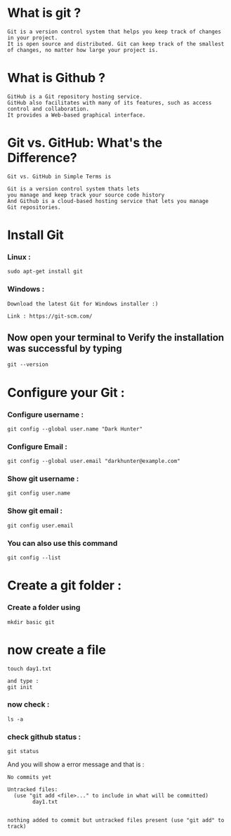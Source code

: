 # What is git ?

```
Git is a version control system that helps you keep track of changes in your project. 
It is open source and distributed. Git can keep track of the smallest of changes, no matter how large your project is.

 ```
 
 # What is Github ?
 
 ```
GitHub is a Git repository hosting service. 
GitHub also facilitates with many of its features, such as access control and collaboration.
It provides a Web-based graphical interface.
 ```
# Git vs. GitHub: What's the Difference?
```
Git vs. GitHub in Simple Terms is  

Git is a version control system thats lets
you manage and keep track your source code history
And Github is a cloud-based hosting service that lets you manage 
Git repositories.

```
# Install Git 

### Linux :

```
sudo apt-get install git
```
### Windows :
```
Download the latest Git for Windows installer :)

Link : https://git-scm.com/

```
## Now open your terminal  to Verify the installation was successful by typing
```
git --version
```
# Configure your Git :

### Configure username :

```
git config --global user.name "Dark Hunter"
```
### Configure Email :

```
git config --global user.email "darkhunter@example.com"
```
### Show git username :

```
git config user.name
```
### Show git email :

```
git config user.email
```

### You can also use  this command

```
git config --list
```



# Create a git folder :

### Create a folder using 
```
mkdir basic git
```
# now create a file 
```
touch day1.txt

and type :
git init

```
### now check :

```
ls -a
```
### check github status :
```
git status 
```
  
And you will show a  error message and that is  :  

```
No commits yet

Untracked files:
  (use "git add <file>..." to include in what will be committed)
        day1.txt
        
        
nothing added to commit but untracked files present (use "git add" to track)

```



